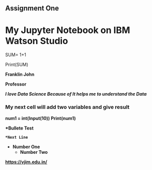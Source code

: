 ## Assignment One

# My Jupyter Notebook on IBM Watson Studio

SUM= 1+1

Print(SUM)

<b> Franklin John
  
  Professor 
  
  *I love Data Science Because of It helps me to understand the Data*
  
  ### My next cell will add two variables and give result 
  
num1 = int(Input(10))
Print(num1)
  
  *Bullete Test
  
    *Next Line   
  * Number One
    * Number Two 
  
  https://vjim.edu.in/
  
